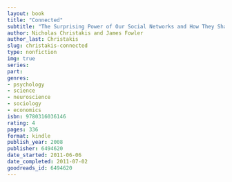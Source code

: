```yaml
---
layout: book
title: "Connected"
subtitle: "The Surprising Power of Our Social Networks and How They Shape Our Lives"
author: Nicholas Christakis and James Fowler
author_last: Christakis
slug: christakis-connected
type: nonfiction
img: true
series: 
part: 
genres:
- psychology
- science
- neuroscience
- sociology
- economics
isbn: 9780316036146
rating: 4
pages: 336
format: kindle
publish_year: 2008
publisher: 6494620
date_started: 2011-06-06
date_completed: 2011-07-02
goodreads_id: 6494620
---
```

